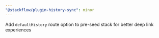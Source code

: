 ```yaml
---
"@stackflow/plugin-history-sync": minor
---
```


Add `defaultHistory` route option to pre-seed stack for better deep link experiences
